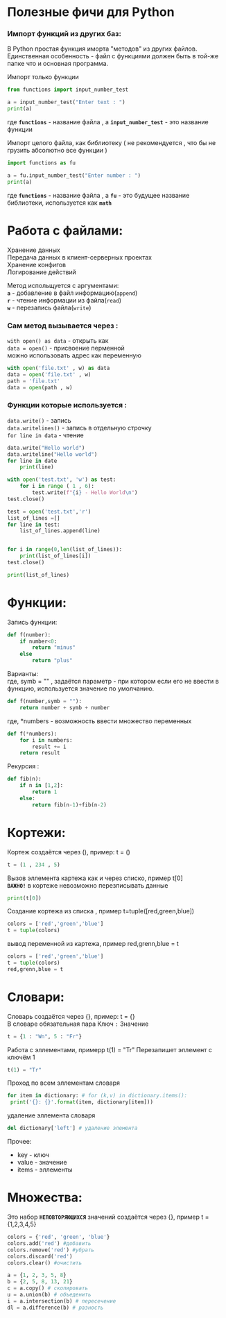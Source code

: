 # Полезные фичи для Python

### Импорт функций из других баз:
В Python простая функция иморта "методов" из других файлов. Единственная особенность - файл с функциями должен быть в той-же папке что и основная программа.

Импорт только функции
```python
from functions import input_number_test

a = input_number_test("Enter text : ")
print(a)
```
где **`functions`** - название файла , а **`input_number_test`** - это название функции  

Импорт целого файла, как библиотеку ( не рекомендуется , что бы не грузить абсолютно все функции )

```python
import functions as fu

a = fu.input_number_test("Enter number : ")
print(a)
```
где **`functions`** - название файла , а **`fu`** - это будущее название библиотеки, используется как **`math`**

# Работа с файлами:

Хранение данных  
Передача данных в клиент-серверных проектах  
Хранение конфигов  
Логирование действий  

Метод испольщуется с аргументами:  
**`a`** - добавление в файл информацию(`append`)  
**`r`** - чтение информации из файла(`read`)  
**`w`** - перезапись файла(`write`)  

### Сам метод вызывается через :  

`with open() as data` - открыть как  
`data = open()` - присвоение перменной  
можно использовать адрес как переменную  
```python
with open('file.txt' , w) as data
data = open('file.txt' , w)
path = 'file.txt'
data = open(path , w)
```
### Функции которые используется  :  
`data.write()` - запись  
`data.writelines()` - запись в отдельную строчку  
`for line in data` - чтение  

```python
data.write("Hello world")
data.writeline("Hello world")
for line in date
    print(line)
```
```python
with open('test.txt', 'w') as test:
    for i in range ( 1 , 6):
        test.write(f"{i} - Hello World\n")
test.close()

test = open('test.txt','r')
list_of_lines =[]
for line in test:
    list_of_lines.append(line)


for i in range(0,len(list_of_lines)):
    print(list_of_lines[i])
test.close()

print(list_of_lines)
```
# Функции:
Запись функции:  

```python
def f(number):
    if number<0:
        return "minus"
    else
        return "plus"
```  
Варианты:  
где, symb = "" , задаётся параметр - при котором если его не ввести в функцию, используется значение по умолчанию. 
```python
def f(number,symb = ""):
    return number + symb + number
```  
где, *numbers - возможность ввести множество переменных
```python
def f(*numbers):
    for i in numbers:
        result += i
    return result
```  
Рекурсия :
```python
def fib(n):
    if n in [1,2]:
        return 1
    else:
        return fib(n-1)+fib(n-2)
```  
# Кортежи:
Кортеж создаётся через (), пример: t = ()
```python
t = (1 , 234 , 5)
```  
Вызов эллемента картежа как и через списко, пример t[0]  
**`ВАЖНО!`** в кортеже невозможно перезписывать данные
```python
print(t[0])
```  
Создание кортежа из списка , пример t=tuple([red,green,blue])
```python
colors = ['red','green','blue']
t = tuple(colors)
```  
вывод переменной из картежа, пример red,grenn,blue = t
```python
colors = ['red','green','blue']
t = tuple(colors)
red,grenn,blue = t
```  
# Словари:
Словарь создаётся через {}, пример: t = {}  
В словаре обязательная пара Ключ `:` Значение
```python
t = {1 : "Wn", 5 : "Fr"}
```
Работа с эллементами, примерр t(1) = "Tr"
Перезапишет эллемент с ключём 1
```python
t(1) = "Tr"
```
Проход по всем эллементам словаря
```python
for item in dictionary: # for (k,v) in dictionary.items():
 print('{}: {}'.format(item, dictionary[item]))
 ```
 удаление эллемента словаря
 ```python
del dictionary['left'] # удаление элемента
 ```
 Прочее:  
-   key - ключ
-   value - значение
-   items - эллементы
# Множества:
Это набор **`НЕПОВТОРЯЮЩИХСЯ`** значений
создаётся через {}, пример t = {1,2,3,4,5}


``` python
colors = {'red', 'green', 'blue'}
colors.add('red') #добавить
colors.remove('red') #убрать
colors.discard('red') 
colors.clear() #очистить

a = {1, 2, 3, 5, 8}
b = {2, 5, 8, 13, 21}
c = a.copy() # скопировать
u = a.union(b) # объеденить
i = a.intersection(b) # пересечение
dl = a.difference(b) # разность
```